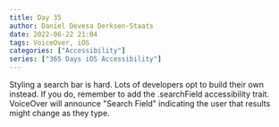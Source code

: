 ```yaml
---
title: Day 35
author: Daniel Devesa Derksen-Staats
date: 2022-06-22 21:04
tags: VoiceOver, iOS
categories: ["Accessibility"]
series: ["365 Days iOS Accessibility"]
---
```


Styling a search bar is hard. Lots of developers opt to build their own instead. If you do, remember to add the .searchField accessibility trait. VoiceOver will announce "Search Field" indicating the user that results might change as they type.